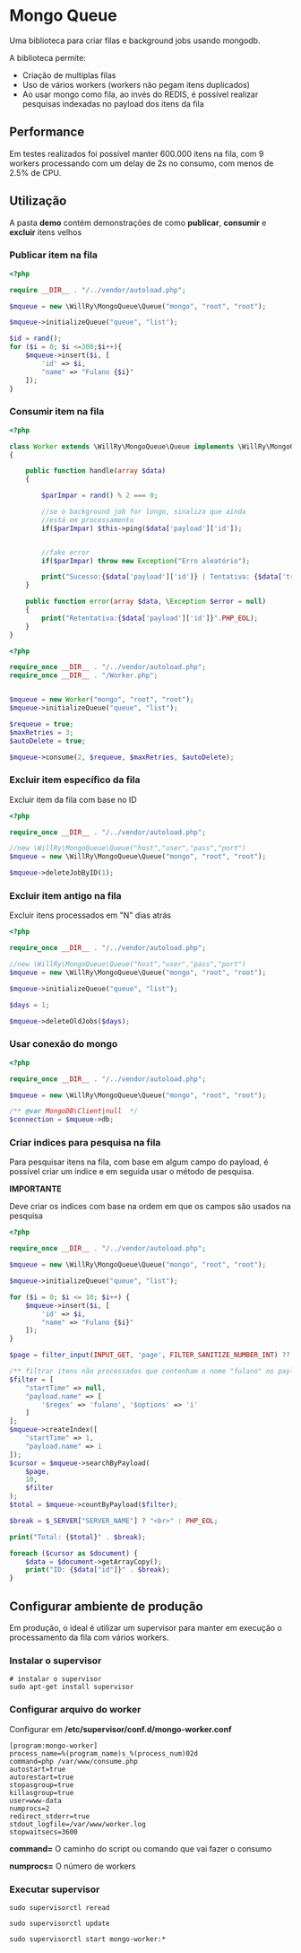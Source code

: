 # Mongo Queue

Uma biblioteca para criar filas e background jobs usando mongodb.

A biblioteca permite:

- Criação de multiplas filas
- Uso de vários workers (workers não pegam itens duplicados)
- Ao usar mongo como fila, ao invés do REDIS, é possível realizar pesquisas indexadas no payload dos itens da fila

## Performance

Em testes realizados foi possível manter 600.000 itens na fila, com 9 workers processando com um delay de 2s no consumo,
com menos de 2.5% de CPU.

## Utilização

A pasta **demo** contém demonstrações de como **publicar**, **consumir** e **excluir** itens velhos

### Publicar item na fila

```php
<?php

require __DIR__ . "/../vendor/autoload.php";

$mqueue = new \WillRy\MongoQueue\Queue("mongo", "root", "root");

$mqueue->initializeQueue("queue", "list");

$id = rand();
for ($i = 0; $i <=300;$i++){
    $mqueue->insert($i, [
        'id' => $i,
        "name" => "Fulano {$i}"
    ]);
}
```

### Consumir item na fila

```php
<?php

class Worker extends \WillRy\MongoQueue\Queue implements \WillRy\MongoQueue\WorkerInterface
{

    public function handle(array $data)
    {

        $parImpar = rand() % 2 === 0;

        //se o background job for longo, sinaliza que ainda
        //está em processamento
        if($parImpar) $this->ping($data['payload']['id']);


        //fake error
        if($parImpar) throw new Exception("Erro aleatório");

        print("Sucesso:{$data['payload']['id']} | Tentativa: {$data['tries']}".PHP_EOL);
    }

    public function error(array $data, \Exception $error = null)
    {
        print("Retentativa:{$data['payload']['id']}".PHP_EOL);
    }
}
```

```php
<?php

require_once __DIR__ . "/../vendor/autoload.php";
require_once __DIR__ . "/Worker.php";


$mqueue = new Worker("mongo", "root", "root");
$mqueue->initializeQueue("queue", "list");

$requeue = true;
$maxRetries = 3;
$autoDelete = true;

$mqueue->consume(2, $requeue, $maxRetries, $autoDelete);
```

### Excluir item específico da fila

Excluir item da fila com base no ID

```php
<?php

require_once __DIR__ . "/../vendor/autoload.php";

//new \WillRy\MongoQueue\Queue("host","user","pass","port")
$mqueue = new \WillRy\MongoQueue\Queue("mongo", "root", "root");

$mqueue->deleteJobByID(1);

```

### Excluir item antigo na fila

Excluir itens processados em "N" dias atrás

```php
<?php

require_once __DIR__ . "/../vendor/autoload.php";

//new \WillRy\MongoQueue\Queue("host","user","pass","port")
$mqueue = new \WillRy\MongoQueue\Queue("mongo", "root", "root");

$mqueue->initializeQueue("queue", "list");

$days = 1;

$mqueue->deleteOldJobs($days);
```

### Usar conexão do mongo

```php
<?php

require_once __DIR__ . "/../vendor/autoload.php";

$mqueue = new \WillRy\MongoQueue\Queue("mongo", "root", "root");

/** @var MongoDB\Client|null  */
$connection = $mqueue->db;
```

### Criar indices para pesquisa na fila

Para pesquisar itens na fila, com base em algum campo do payload, é possível criar um indice e em seguida usar o método
de pesquisa.

**IMPORTANTE**

Deve criar os indices com base na ordem em que os campos são usados na pesquisa

```php
<?php

require_once __DIR__ . "/../vendor/autoload.php";

$mqueue = new \WillRy\MongoQueue\Queue("mongo", "root", "root");

$mqueue->initializeQueue("queue", "list");

for ($i = 0; $i <= 10; $i++) {
    $mqueue->insert($i, [
        'id' => $i,
        "name" => "Fulano {$i}"
    ]);
}

$page = filter_input(INPUT_GET, 'page', FILTER_SANITIZE_NUMBER_INT) ?? 1;

/** filtrar itens não processados que contenham o nome "fulano" no payload  */
$filter = [
    "startTime" => null,
    "payload.name" => [
        '$regex' => 'fulano', '$options' => 'i'
    ]
];
$mqueue->createIndex([
    "startTime" => 1,
    "payload.name" => 1
]);
$cursor = $mqueue->searchByPayload(
    $page,
    10,
    $filter
);
$total = $mqueue->countByPayload($filter);

$break = $_SERVER["SERVER_NAME"] ? "<br>" : PHP_EOL;

print("Total: {$total}" . $break);

foreach ($cursor as $document) {
    $data = $document->getArrayCopy();
    print("ID: {$data["id"]}" . $break);
}

```


## Configurar ambiente de produção

Em produção, o ideal é utilizar um supervisor para manter em execução
o processamento da fila com vários workers.

### Instalar o supervisor

```shell
# instalar o supervisor
sudo apt-get install supervisor
```

### Configurar arquivo do worker 

Configurar em **/etc/supervisor/conf.d/mongo-worker.conf**

```text
[program:mongo-worker]
process_name=%(program_name)s_%(process_num)02d
command=php /var/www/consume.php
autostart=true
autorestart=true
stopasgroup=true
killasgroup=true
user=www-data
numprocs=2
redirect_stderr=true
stdout_logfile=/var/www/worker.log
stopwaitsecs=3600
```

**command=** O caminho do script ou comando que vai fazer o consumo

**numprocs=** O número de workers

### Executar supervisor

```shell
sudo supervisorctl reread

sudo supervisorctl update

sudo supervisorctl start mongo-worker:*
```